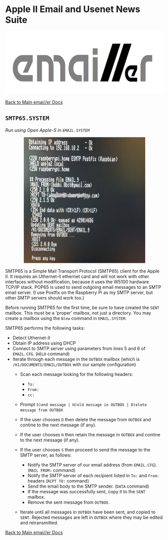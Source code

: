 # Apple II Email and Usenet News Suite

<p align="center"><img src="img/emailler-logo.png" alt="emai//er-logo" height="200px"></p>

[Back to Main emai//er Docs](README-emailler.md)

## `SMTP65.SYSTEM`

*Run using Open Apple-S in `EMAIL.SYSTEM`*

<p align="center"><img src="img/SMTP65.jpg" alt="SMTP65" height="400px"></p>

SMTP65 is a Simple Mail Transport Protocol (SMTP65) client for the Apple II.  It requires an Uthernet-II ethernet card and will not work with other interfaces without modification, because it uses the W5100 hardware TCP/IP stack.  POP65 is used to send outgoing email messages to an SMTP email server.  (I use Postfix on the Raspberry Pi as my SMTP server, but other SMTP servers should work too.)

Before running SMTP65 for the first time, be sure to have created the `SENT` mailbox.  This must be a 'proper' mailbox, not just a directory.  You may create a mailbox using the `N)ew` command in `EMAIL.SYSTEM`.

SMTP65 performs the following tasks:

 - Detect Uthernet-II
 - Obtain IP address using DHCP
 - Connect to SMTP server using parameters from lines 5 and 6 of `EMAIL.CFG`. (`HELO` command)
 - Iterate through each message in the `OUTBOX` mailbox (which is `/H1/DOCUMENTS/EMAIL/OUTBOX` with our sample configuration)
   - Scan each message looking for the following headers:
     - `To:`
     - `From:`
     - `cc:`
   - Prompt `S)end message | H)old message in OUTBOX | D)elete message from OUTBOX`
   - If the user chooses `D` then delete the message from `OUTBOX` and contine to the next message (if any).
   - If the user chooses `H` then retain the message in `OUTBOX` and contine to the next message (if any).
   - If the user chooses `S` then proceed to send the message to the SMTP server, as follows:

     - Notify the SMTP server of our email address (from `EMAIL.CFG`). (`MAIL FROM:` command)
     - Notify the SMTP server of each recipient listed in `To:` and `From:` headers (`RCPT TO:` command)
     - Send the email body to the SMTP sender. (`DATA` command)
     - If the message was successfully sent, copy it to the `SENT` mailbox.
     - Remove the sent message from `OUTBOX`.
   - Iterate until all messages in `OUTBOX` have been sent, and copied to `SENT`.  Rejected messages are left in `OUTBOX` where they may be edited and retransmitted.

[Back to Main emai//er Docs](README-emailler.md)

